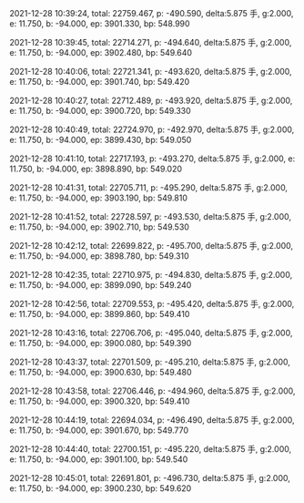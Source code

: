 2021-12-28 10:39:24, total: 22759.467, p: -490.590, delta:5.875 手, g:2.000, e: 11.750, b: -94.000, ep: 3901.330, bp: 548.990

2021-12-28 10:39:45, total: 22714.271, p: -494.640, delta:5.875 手, g:2.000, e: 11.750, b: -94.000, ep: 3902.480, bp: 549.640

2021-12-28 10:40:06, total: 22721.341, p: -493.620, delta:5.875 手, g:2.000, e: 11.750, b: -94.000, ep: 3901.740, bp: 549.420

2021-12-28 10:40:27, total: 22712.489, p: -493.920, delta:5.875 手, g:2.000, e: 11.750, b: -94.000, ep: 3900.720, bp: 549.330

2021-12-28 10:40:49, total: 22724.970, p: -492.970, delta:5.875 手, g:2.000, e: 11.750, b: -94.000, ep: 3899.430, bp: 549.050

2021-12-28 10:41:10, total: 22717.193, p: -493.270, delta:5.875 手, g:2.000, e: 11.750, b: -94.000, ep: 3898.890, bp: 549.020

2021-12-28 10:41:31, total: 22705.711, p: -495.290, delta:5.875 手, g:2.000, e: 11.750, b: -94.000, ep: 3903.190, bp: 549.810

2021-12-28 10:41:52, total: 22728.597, p: -493.530, delta:5.875 手, g:2.000, e: 11.750, b: -94.000, ep: 3902.710, bp: 549.530

2021-12-28 10:42:12, total: 22699.822, p: -495.700, delta:5.875 手, g:2.000, e: 11.750, b: -94.000, ep: 3898.780, bp: 549.310

2021-12-28 10:42:35, total: 22710.975, p: -494.830, delta:5.875 手, g:2.000, e: 11.750, b: -94.000, ep: 3899.090, bp: 549.240

2021-12-28 10:42:56, total: 22709.553, p: -495.420, delta:5.875 手, g:2.000, e: 11.750, b: -94.000, ep: 3899.860, bp: 549.410

2021-12-28 10:43:16, total: 22706.706, p: -495.040, delta:5.875 手, g:2.000, e: 11.750, b: -94.000, ep: 3900.080, bp: 549.390

2021-12-28 10:43:37, total: 22701.509, p: -495.210, delta:5.875 手, g:2.000, e: 11.750, b: -94.000, ep: 3900.630, bp: 549.480

2021-12-28 10:43:58, total: 22706.446, p: -494.960, delta:5.875 手, g:2.000, e: 11.750, b: -94.000, ep: 3900.320, bp: 549.410

2021-12-28 10:44:19, total: 22694.034, p: -496.490, delta:5.875 手, g:2.000, e: 11.750, b: -94.000, ep: 3901.670, bp: 549.770

2021-12-28 10:44:40, total: 22700.151, p: -495.220, delta:5.875 手, g:2.000, e: 11.750, b: -94.000, ep: 3901.100, bp: 549.540

2021-12-28 10:45:01, total: 22691.801, p: -496.730, delta:5.875 手, g:2.000, e: 11.750, b: -94.000, ep: 3900.230, bp: 549.620